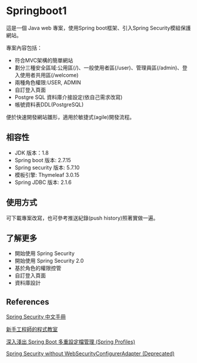# Springboot1

這是一個 Java web 專案，使用Spring boot框架、引入Spring Security模組保護網站。 

專案內容包括：

- 符合MVC架構的簡單網站
- 劃分三種安全區域:公用區(/)、一般使用者區(/user)、管理員區(/admin)、登入使用者共用區(/welcome)
- 兩種角色權限:USER, ADMIN
- 自訂登入頁面
- Postgre SQL 資料庫介接設定(依自己需求改寫)
- 帳號資料表DDL(PostgreSQL)

便於快速開發網站雛形，適用於敏捷式(agile)開發流程。

## 相容性
- JDK 版本：1.8
- Spring boot 版本: 2.7.15
- Spring security 版本: 5.7.10
- 模板引擎: Thymeleaf 3.0.15
- Spring JDBC 版本: 2.1.6


## 使用方式

可下載專案改寫，也可參考推送紀錄(push history)照著實做一遍。

## 了解更多

- 開始使用 Spring Security
- 開始使用 Spring Security 2.0
- 基於角色的權限控管
- 自訂登入頁面
- 資料庫設計

## References

[Spring Security 中文手冊](https://idontwannarock.github.io/spring-security-reference/docs/i_pref/)

[新手工程師的程式教室](https://chikuwa-tech-study.blogspot.com/2021/06/spring-boot-security-authentication-and-authorization.html)

[深入淺出 Spring Boot 多重設定檔管理 (Spring Profiles)](https://blog.miniasp.com/post/2022/09/21/Mastering-Spring-Boot-Profiles)

[Spring Security without WebSecurityConfigurerAdapter (Deprecated)](https://www.javaguides.net/2022/08/spring-security-without-webSecurityconfigureradapter.html)
